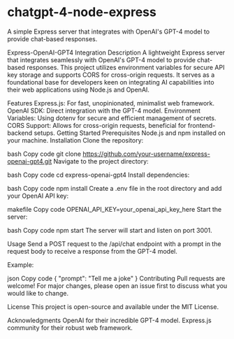 # chatgpt-4-node-express
A simple Express server that integrates with OpenAI's GPT-4 model to provide chat-based responses. 

Express-OpenAI-GPT4 Integration
Description
A lightweight Express server that integrates seamlessly with OpenAI's GPT-4 model to provide chat-based responses. This project utilizes environment variables for secure API key storage and supports CORS for cross-origin requests. It serves as a foundational base for developers keen on integrating AI capabilities into their web applications using Node.js and OpenAI.

Features
Express.js: For fast, unopinionated, minimalist web framework.
OpenAI SDK: Direct integration with the GPT-4 model.
Environment Variables: Using dotenv for secure and efficient management of secrets.
CORS Support: Allows for cross-origin requests, beneficial for frontend-backend setups.
Getting Started
Prerequisites
Node.js and npm installed on your machine.
Installation
Clone the repository:

bash
Copy code
git clone https://github.com/your-username/express-openai-gpt4.git
Navigate to the project directory:

bash
Copy code
cd express-openai-gpt4
Install dependencies:

bash
Copy code
npm install
Create a .env file in the root directory and add your OpenAI API key:

makefile
Copy code
OPENAI_API_KEY=your_openai_api_key_here
Start the server:

bash
Copy code
npm start
The server will start and listen on port 3001.

Usage
Send a POST request to the /api/chat endpoint with a prompt in the request body to receive a response from the GPT-4 model.

Example:

json
Copy code
{
    "prompt": "Tell me a joke"
}
Contributing
Pull requests are welcome! For major changes, please open an issue first to discuss what you would like to change.

License
This project is open-source and available under the MIT License.

Acknowledgments
OpenAI for their incredible GPT-4 model.
Express.js community for their robust web framework.
